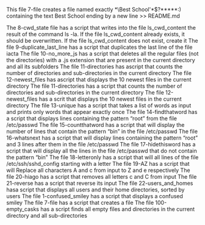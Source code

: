 This file 7-file creates a file named exactly \*\\Best School'\*$?*****:) containing the text Best School ending by a new line >> README.md

The 8-cwd_state file has a script that writes into the file ls_cwd_content the result of the command ls -la. If the file ls_cwd_content already exists, it should be overwritten. If the file ls_cwd_content does not exist, create it
The file 9-duplicate_last_line has a script that duplicates the last line of the file iacta
The file 10-no_more_js has a script that deletes all the regular files (not the directories) with a .js extension that are present in the current directory and all its subfolders
The file 11-directories has ascript that counts the number of directories and sub-directories in the current directory
The file 12-newest_files has ascript that displays the 10 newest files in the current directory
The file 11-directories has a script that counts the number of directories and sub-directories in the current directory
The file 12-newest_files has a scrit that displays the 10 newest files in the current directory
The file 13-unique has a script that takes a list of words as input and prints only words that appear exactly once
The file 14-findthatword has a script that displays lines containing the pattern “root” from the file /etc/passwd
The file 15-countthatword has a script that will display the number of lines that contain the pattern “bin” in the file /etc/passwd
The file 16-whatsnext has a script that will display lines containing the pattern “root” and 3 lines after them in the file /etc/passwd
The file 17-hidethisword has a script that will display all the lines in the file /etc/passwd that do not contain the pattern “bin”
The file 18-letteronly has a script that will all lines of the file /etc/ssh/sshd_config starting with a letter
The file 19-AZ has a script that will Replace all characters A and c from input to Z and e respectively
The file 20-hiago has a script that removes all letters c and C from input
The file 21-reverse has a script that reverse its input
The file 22-users_and_homes hasa script that displays all users and their home directories, sorted by users
The file 1-confused_smiley has a script that displays a confused smiley
The file 7-file has a script that creates a file
The file 100-empty_casks has a script finds all empty files and directories in the current directory and all sub-directories
